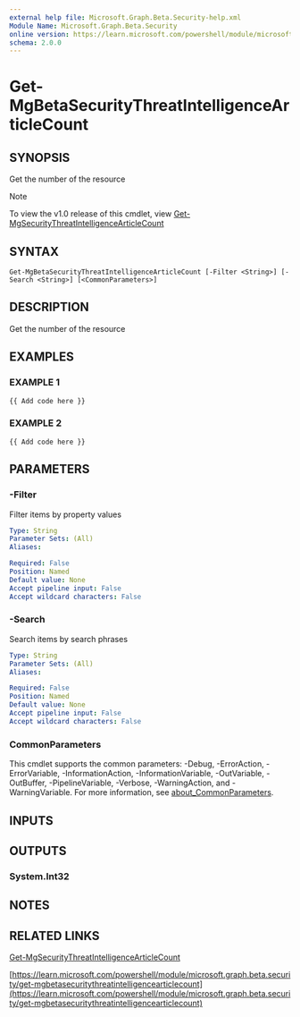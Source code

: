 ```yaml
---
external help file: Microsoft.Graph.Beta.Security-help.xml
Module Name: Microsoft.Graph.Beta.Security
online version: https://learn.microsoft.com/powershell/module/microsoft.graph.beta.security/get-mgbetasecuritythreatintelligencearticlecount
schema: 2.0.0
---
```


# Get-MgBetaSecurityThreatIntelligenceArticleCount

## SYNOPSIS
Get the number of the resource

> [!NOTE]
> To view the v1.0 release of this cmdlet, view [Get-MgSecurityThreatIntelligenceArticleCount](/powershell/module/Microsoft.Graph.Security/Get-MgSecurityThreatIntelligenceArticleCount?view=graph-powershell-1.0)

## SYNTAX

```
Get-MgBetaSecurityThreatIntelligenceArticleCount [-Filter <String>] [-Search <String>] [<CommonParameters>]
```

## DESCRIPTION
Get the number of the resource

## EXAMPLES

### EXAMPLE 1
```
{{ Add code here }}
```

### EXAMPLE 2
```
{{ Add code here }}
```

## PARAMETERS

### -Filter
Filter items by property values

```yaml
Type: String
Parameter Sets: (All)
Aliases:

Required: False
Position: Named
Default value: None
Accept pipeline input: False
Accept wildcard characters: False
```

### -Search
Search items by search phrases

```yaml
Type: String
Parameter Sets: (All)
Aliases:

Required: False
Position: Named
Default value: None
Accept pipeline input: False
Accept wildcard characters: False
```

### CommonParameters
This cmdlet supports the common parameters: -Debug, -ErrorAction, -ErrorVariable, -InformationAction, -InformationVariable, -OutVariable, -OutBuffer, -PipelineVariable, -Verbose, -WarningAction, and -WarningVariable. For more information, see [about_CommonParameters](http://go.microsoft.com/fwlink/?LinkID=113216).

## INPUTS

## OUTPUTS

### System.Int32
## NOTES

## RELATED LINKS
[Get-MgSecurityThreatIntelligenceArticleCount](/powershell/module/Microsoft.Graph.Security/Get-MgSecurityThreatIntelligenceArticleCount?view=graph-powershell-1.0)

[https://learn.microsoft.com/powershell/module/microsoft.graph.beta.security/get-mgbetasecuritythreatintelligencearticlecount](https://learn.microsoft.com/powershell/module/microsoft.graph.beta.security/get-mgbetasecuritythreatintelligencearticlecount)

